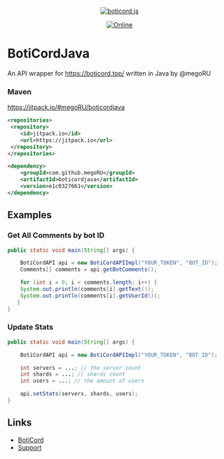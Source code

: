 <div align="center ">
	
<p></p>
    <a href="https://boticord.top"><img src="https://megoru.ru/boticordapi1.png"  alt="boticord.js"/></a>
<p>
    <a href="https://discord.gg/hkHjW8a"><img src="https://img.shields.io/discord/722424773233213460?color=7289da&label=Discord&logo=discord&logoColor=white" alt="Online"></a>
</p>

</div>

# BotiCordJava
An API wrapper for https://boticord.top/ written in Java by @megoRU


### Maven

https://jitpack.io/#megoRU/boticordjava

```xml
<repositories>
 <repository>
	<id>jitpack.io</id>
	<url>https://jitpack.io</url>
 </repository>
</repositories>

<dependency>
	<groupId>com.github.megoRU</groupId>
	<artifactId>boticordjava</artifactId>
	<version>e1c0327661</version>
</dependency>

```

## Examples

### Get All Comments by bot ID

```java
public static void main(String[] args) {

    BotiCordAPI api = new BotiCordAPIImpl("YOUR_TOKEN", "BOT_ID");
    Comments[] comments = api.getBotComments();

    for (int i = 0; i < comments.length; i++) {
    System.out.println(comments[i].getText());
    System.out.println(comments[i].getUserId());
   }
}
```

### Update Stats

```java
public static void main(String[] args) {

    BotiCordAPI api = new BotiCordAPIImpl("YOUR_TOKEN", "BOT_ID");

    int servers = ...; // the server count
    int shards = ...; // shards count
    int users = ...; // the amount of users

    api.setStats(servers, shards, users);
}    
```

## Links

* [BotiCord](https://boticord.top/)
* [Support](https://boticord.top/discord)
